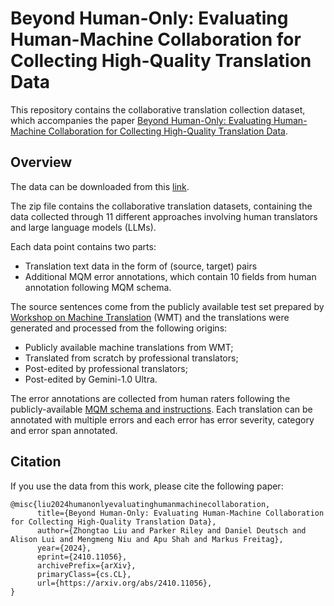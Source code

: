 # Beyond Human-Only: Evaluating Human-Machine Collaboration for Collecting High-Quality Translation Data

This repository contains the collaborative translation collection dataset, which accompanies the paper [Beyond Human-Only: Evaluating Human-Machine Collaboration for Collecting High-Quality Translation Data](https://www.arxiv.org/abs/2410.11056).

## Overview

The data can be downloaded from this [link](https://storage.googleapis.com/gresearch/collaborative-tr-collection/tr-collection-release.zip).

The zip file contains the collaborative translation datasets, containing the data collected through 11 different approaches involving human translators and large language models (LLMs).

Each data point contains two parts:

* Translation text data in the form of (source, target) pairs
* Additional MQM error annotations, which contain 10 fields from human annotation following MQM schema.

The source sentences come from the publicly available test set prepared by [Workshop on Machine Translation](https://www2.statmt.org/wmt23/) (WMT) and the translations were generated and processed from the following origins:

* Publicly available machine translations from WMT;
* Translated from scratch by professional translators;
* Post-edited by professional translators;
* Post-edited by Gemini-1.0 Ultra.

The error annotations are collected from human raters following the publicly-available [MQM schema and instructions](https://aclanthology.org/2021.tacl-1.87/). Each translation can be annotated with multiple errors and each error has error severity, category and error span annotated.

## Citation
If you use the data from this work, please cite the following paper:

```
@misc{liu2024humanonlyevaluatinghumanmachinecollaboration,
      title={Beyond Human-Only: Evaluating Human-Machine Collaboration for Collecting High-Quality Translation Data},
      author={Zhongtao Liu and Parker Riley and Daniel Deutsch and Alison Lui and Mengmeng Niu and Apu Shah and Markus Freitag},
      year={2024},
      eprint={2410.11056},
      archivePrefix={arXiv},
      primaryClass={cs.CL},
      url={https://arxiv.org/abs/2410.11056},
}
```